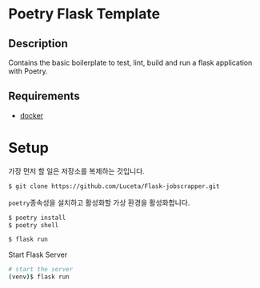 # Poetry Flask Template

## Description
Contains the basic boilerplate to test, lint, build and run a flask application with Poetry.

## Requirements
- [docker](https://docs.docker.com/get-docker/)

# Setup

가장 먼저 할 일은 저장소를 복제하는 것입니다.

```sh
$ git clone https://github.com/Luceta/Flask-jobscrapper.git
```

`poetry`종속성을 설치하고 활성화할 가상 환경을 활성화합니다.

```sh
$ poetry install
$ poetry shell
```


```bash
$ flask run
```

Start Flask Server

```sh
# start the server
(venv)$ flask run
```